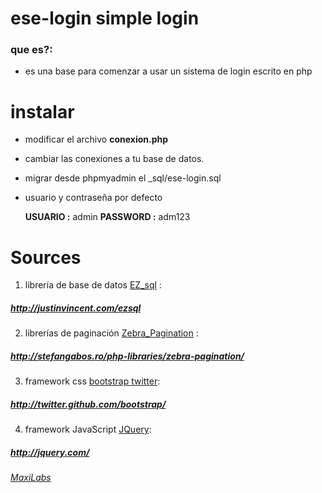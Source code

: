 # ese-login simple login 

### que es?:

- es una base para comenzar a usar un sistema de login escrito en php
	

# instalar


-	modificar el archivo **conexion.php**
	
-	cambiar las conexiones a tu base de datos.
	
-	migrar desde phpmyadmin el _sql/ese-login.sql
	
-	usuario y contraseña por defecto
	
	**USUARIO :** admin
	**PASSWORD :** adm123
	
	
# Sources

1.	librería de base de datos [EZ_sql](http://justinvincent.com/ezsql) :
#####		 http://justinvincent.com/ezsql
		
2.	librerías de paginación [Zebra_Pagination](http://stefangabos.ro/php-libraries/zebra-pagination/) :
#####	http://stefangabos.ro/php-libraries/zebra-pagination/
		
3.	framework css [bootstrap twitter](http://twitter.github.com/bootstrap/): 
#####		 http://twitter.github.com/bootstrap/
		
4.	framework JavaScript [JQuery](http://jquery.com/):
#####		 http://jquery.com/




###### [MaxiLabs](http://maxilabs.us)